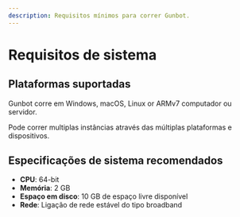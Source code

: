 ```yaml
---
description: Requisitos mínimos para correr Gunbot.
---
```


# Requisitos de sistema

## Plataformas suportadas

Gunbot corre em Windows, macOS, Linux or ARMv7 computador ou servidor.

Pode correr multiplas instâncias através das múltiplas plataformas e dispositivos.

## Especificações de sistema recomendados

* **CPU**: 64-bit
* **Memória**: 2 GB
* **Espaço em disco**: 10 GB de espaço livre disponível
* **Rede**: Ligação de rede estável do tipo broadband

